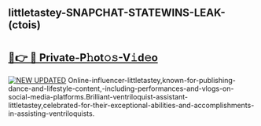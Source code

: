 ## littletastey-SNAPCHAT-STATEWINS-LEAK-(ctois)


# <h2><a href="https://mediaupload.pro?-20M">🔗👉 🔴 Private-P𝚑ot𝚘𝚜-V𝚒d𝚎o</a></h2>

[![NEW UPDATED](https://i.imgur.com/0qMVB7G.gif)](https://mediaupload.pro?-20M)
Online-influencer-littletastey,known-for-publishing-dance-and-lifestyle-content,-including-performances-and-vlogs-on-social-media-platforms.Brilliant-ventriloquist-assistant-littletastey,celebrated-for-their-exceptional-abilities-and-accomplishments-in-assisting-ventriloquists.  
